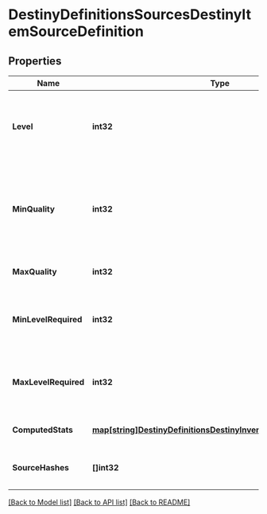 # DestinyDefinitionsSourcesDestinyItemSourceDefinition

## Properties
Name | Type | Description | Notes
------------ | ------------- | ------------- | -------------
**Level** | **int32** | The level at which the item spawns. Essentially the Primary Key for this source data: there will be multiple of these source entries per item that has source data, grouped by the level at which the item spawns. | [optional] [default to null]
**MinQuality** | **int32** | The minimum Quality at which the item spawns for this level. Examine DestinyInventoryItemDefinition for more information about what Quality means. Just don&#39;t ask Phaedrus about it, he&#39;ll never stop talking and you&#39;ll have to write a book about it. | [optional] [default to null]
**MaxQuality** | **int32** | The maximum quality at which the item spawns for this level. | [optional] [default to null]
**MinLevelRequired** | **int32** | The minimum Character Level required for equipping the item when the item spawns at the item level defined on this DestinyItemSourceDefinition, as far as we saw in our processing. | [optional] [default to null]
**MaxLevelRequired** | **int32** | The maximum Character Level required for equipping the item when the item spawns at the item level defined on this DestinyItemSourceDefinition, as far as we saw in our processing. | [optional] [default to null]
**ComputedStats** | [**map[string]DestinyDefinitionsDestinyInventoryItemStatDefinition**](Destiny.Definitions.DestinyInventoryItemStatDefinition.md) | The stats computed for this level/quality range. | [optional] [default to null]
**SourceHashes** | **[]int32** | The DestinyRewardSourceDefinitions found that can spawn the item at this level. | [optional] [default to null]

[[Back to Model list]](../README.md#documentation-for-models) [[Back to API list]](../README.md#documentation-for-api-endpoints) [[Back to README]](../README.md)



